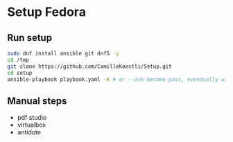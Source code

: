 # Setup Fedora

## Run setup
```sh
sudo dnf install ansible git dnf5 -y
cd /tmp
git clone https://github.com/CamilleKoestli/Setup.git
cd setup
ansible-playbook playbook.yaml -K # or --ask-become-pass, eventually with -v for verbose mode it if fails
```
## Manual steps
- pdf studio
- virtualbox
- antidote
